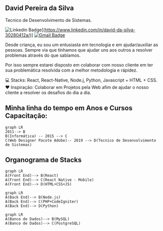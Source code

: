 
## David Pereira da Silva
 Tecnico de Desenvolvimento de Sistemas.


![Linkedin Badge](https://img.shields.io/badge/-Diego%20Fernandes-6633cc?style=flat-square&logo=Linkedin&logoColor=white&link=https://www.linkedin.com/in/david-da-silva-30280412a/)[(https://www.linkedin.com/in/david-da-silva-30280412a/)]
[![Gmail Badge](https://img.shields.io/badge/-diego.schell.f@gmail.com-6633cc?style=flat-square&logo=Gmail&logoColor=white&link=mailto:david.devops2000@gmail.com)](mailto:diego.schell.f@gmail.com)

Desde criança, eu sou um entusiasta em tecnologia e em ajudar/auxiliar as pessoas. Sempre via que tínhamos que ajudar uns aos outros a resolver problemas através do que sabíamos.
  
Por isso sempre estarei disposto em colaborar com nosso cliente em ter sua problemática resolvida com a melhor metodologia e rápidez.

💻 Stacks:  React, React-Native, Node.j, Python, Javascript + HTML + CSS.
❤ Inspiração: Colaborar em Projetos pela Web afim de ajudar o nosso cliente a resolver os desafios do dia a dia.  

## Minha linha do tempo em Anos e Cursos Capacitação:

```mermaid
graph LR 
2011--> B
B(Informática) -- 2015 --> C
C(Web Designer Pacote Adobe)-- 2019 --> D(Tecnico de Desenvolvimento de Sistemas)
```
## Organograma de Stacks

```mermaid
graph LR
A(Front End)--> B(React)
A(Front End)--> C(React Native - Mobile)
A(Front End)--> D(HTML+CSS+JS)
```

```mermaid
graph LR
A(Back End)--> B(Node.js)
A(Back End)--> C(PHP+CodeIgniter)
A(Back End)--> D(Python)
```

```mermaid
graph LR
A(Banco de Dados)--> B(MySQL)
A(Banco de Dados)--> C(PostgreSQL)
```
